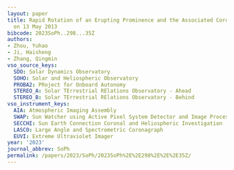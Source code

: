 ```yaml
---
layout: paper
title: Rapid Rotation of an Erupting Prominence and the Associated Coronal Mass Ejection
  on 13 May 2013
bibcode: 2023SoPh..298...35Z
authors:
- Zhou, Yuhao
- Ji, Haisheng
- Zhang, Qingmin
vso_source_keys:
  SDO: Solar Dynamics Observatory
  SOHO: Solar and Heliospheric Observatory
  PROBA2: PRoject for Onboard Autonomy
  STEREO_A: Solar TErrestrial RElations Observatory - Ahead
  STEREO_B: Solar TErrestrial RElations Observatory - Behind
vso_instrument_keys:
  AIA: Atmospheric Imaging Assembly
  SWAP: Sun Watcher using Active Pixel System Detector and Image Processing
  SECCHI: Sun Earth Connection Coronal and Heliospheric Investigation
  LASCO: Large Angle and Spectrometric Coronagraph
  EUVI: Extreme Ultraviolet Imager
year: '2023'
journal_abbrev: SoPh
permalink: /papers/2023/SoPh/2023SoPh%2E%2E298%2E%2E%2E35Z/
---
```

